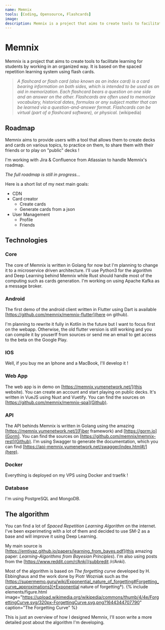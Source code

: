 ```yaml
---
name: Memnix
tools: [Coding, Opensource, Flashcards]
image: 
description: Memnix is a project that aims to create tools to facilitate learning for students by working in an organized way.
---
```


# Memnix

Memnix is a project that aims to create tools to facilitate learning for students by working in an organized way.
It is based on the spaced repetition learning system using flash cards.

> *A flashcard or flash card (also known as an index card) is a card bearing information on both sides, which is intended to be used as an aid in memorization. Each flashcard bears a question on one side and an answer on the other. Flashcards are often used to memorize vocabulary, historical dates, formulas or any subject matter that can be learned via a question-and-answer format. Flashcards can be virtual (part of a flashcard software), or physical.* (wikipedia)

## Roadmap

Memnix aims to provide users with a tool that allows them to create decks and cards on various topics, to practice on them, to share them with their friends or to play on "public" decks !

I'm working with Jira & Confluence from Atlassian to handle Memnix's roadmap.

*The full roadmap is still in progress...*

Here is a short list of my next main goals:

* CDN
* Card creator
  * Create cards
  * Generate cards from a json
* User Management
  * Profile
  * Friends

## Technologies

### Core

The core of Memnix is written in Golang for now but I'm planning to change it to a microservice driven architecture.
I'll use Python3 for the algorithm and Deep Learning behind Memnix while Rust should handle most of the computing such as cards generation.
I'm working on using Apache Kafka as a message broker.

### Android

The first demo of the android client written in Flutter using Dart is available [https://github.com/memnix/memnix-flutter](here on github).

I'm planning to rewrite it fully in Kotlin in the future but I want to focus first on the webapp. Otherwise, the old flutter version is still working and you can compile it by youserlf from sources or send me an email to get access to the beta on the Google Play.

### IOS

Well, if you buy me an Iphone and a MacBook, I'll develop it !

### Web App

The web app is in demo on [https://memnix.yumenetwork.net/](this website). You can create an account and start playing on public decks.
It's written in VueJS using Nuxt and Vuetify. You can find the sources on [https://github.com/memnix/memnix-spa](Github).

### API

The API behinds Memnix is written in Golang using the amazing [https://memnix.yumenetwork.net/](Fiber framework) and [https://gorm.io](Gorm). You can find the sources on [https://github.com/memnix/memnix-rest](Github).
I'm using Swagger to generate the documentation, which you can find [https://api-memnix.yumenetwork.net/swagger/index.html#/](here).

### Docker

Everything is deployed on my VPS using Docker and traefik !

### Database

I'm using PostgreSQL and MongoDB.

## The algorithm

You can find a lot of *Spaced Repetition Learning Algorithm* on the internet. I've been experimeting with a lot of them and decided to use SM-2 as a base and will improve it using Deep Learning.

My main source is [https://emtiyaz.github.io/papers/learning_from_bayes.pdf](this amazing paper: *Learning-Algorithms from Bayesian Principles*). I'm also using posts from the [https://www.reddit.com/r/Anki](subbredit /r/Anki).

Most of the algorithm is based on *The forgetting curve* developed by H. Ebbinghaus and the work done by Piotr Wozniak such as the [https://supermemo.guru/wiki/Exponential_nature_of_forgetting#Forgetting_curve_approximations](*Exponential nature of forgetting*).
{% include elements/figure.html image="https://upload.wikimedia.org/wikipedia/commons/thumb/4/4e/ForgettingCurve.svg/320px-ForgettingCurve.svg.png?1644344707790" caption="The Forgetting Curve" %}

This is just an overview of how I designed Memnix, I'll soon write a more detailed post about the algorithm I'm developing.
